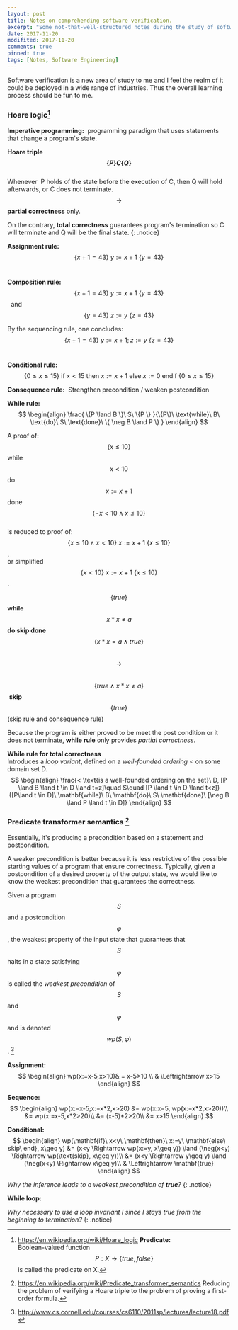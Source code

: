 ```yaml
---
layout: post
title: Notes on comprehending software verification.
excerpt: "Some not-that-well-structured notes during the study of software verification. Including pieces from various sources and mainly plays as a review and combination of the materials I went through."
date: 2017-11-20
modifited: 2017-11-20
comments: true
pinned: true
tags: [Notes, Software Engineering]
---
```


Software verification is a new area of study to me and I feel the realm of it could be deployed in a wide range of industries. Thus the overall learning process should be fun to me. 

<!--more-->

### Hoare logic[^1]
[^1]:<https://en.wikipedia.org/wiki/Hoare_logic>
**Predicate:**  
  Boolean-valued function $$P: X \to \{true, false\}$$ is called the predicate on X.  

**Imperative programming:**  
  programming paradigm that uses statements that change a program's state.  

**Hoare triple $$\{P\} C \{Q\}$$**  
  Whenever  P holds of the state before the execution of C, then Q will hold afterwards, or C does not terminate. $$\to$$ **partial correctness** only.

On the contrary, **total correctness** guarantees program's termination so C will terminate and Q will be the final state. 
{: .notice}

**Assignment rule:** $$ \{x+1 = 43\}\ y := x + 1\ \{ y = 43 \} $$ 

**Composition rule:**  
$$\{ x + 1 = 43 \}\ y := x + 1\ \{ y = 43 \}$$ 
and 
$$\{ y = 43 \}\ z := y\ \{ z = 43 \}$$

By the sequencing rule, one concludes: 
$$\{ x + 1 = 43 \}\ y := x + 1; z := y\ \{ z = 43 \}$$ 

**Conditional rule:** 
$$\{0 ≤ x ≤ 15 \}\ \text{if}\ x < 15\ \text{then}\ x := x + 1\ \text{else}\ x := 0\ \text{endif}\ \{0 ≤ x ≤ 15 \}$$

**Consequence rule:** 
Strengthen precondition / weaken postcondition  

**While rule:**  
$$
\begin{align}
\frac{ \{P \land B \}\ S\ \{P \} }{\{P\}\ \text{while}\ B\ \text{do}\ S\ \text{done}\ \{ \neg B \land P \} }
\end{align}
$$

A proof of:  
$$\{x ≤ 10\}$$ while $$x < 10$$ do $$x := x + 1$$ done $$\{\neg x < 10 ∧ x \leq 10\}$$  
is reduced to proof of:  
$$\{x ≤ 10 ∧ x < 10\}\ x := x + 1\ \{x ≤ 10 \}$$,  
or simplified  
$$\{x < 10\}\ x := x + 1\ \{x ≤ 10\}$$. 

$$\{true\}$$ **while** $$x * x \neq a$$ **do skip done** $$\{x * x = a \land true\}$$  
$$\to$$ 
$$\{true \land x * x \neq a\}$$ **skip** $$\{true\}$$ (skip rule and consequence rule)

Because the program is either proved to be meet the post condition or it does not terminate, **while rule** only provides *partial correctness*. 

**While rule for total correctness**  
Introduces a *loop variant*, defined on a *well-founded ordering* < on some domain set D.  
$$
\begin{align}
\frac{< \text{is a well-founded ordering on the set}\ D, [P \land B \land t \in D \land t=z]\quad S\quad [P \land t \in D \land t<z]}{[P\land t \in D]\ \mathbf{while}\ B\ \mathbf{do}\ S\ \mathbf{done}\ [\neg B \land P \land t \in D]}
\end{align}
$$

### Predicate transformer semantics [^2]
[^2]:<https://en.wikipedia.org/wiki/Predicate_transformer_semantics>
Reducing the problem of verifying a Hoare triple to the problem of proving a first-order formula. 

Essentially, it's producing a precondition based on a statement and postcondition. 

A weaker precondition is better because it is less restrictive of the possible starting values of a program that ensure correctness. Typically, given a postcondition of a desired property of the output state, we would like to know the weakest precondition that guarantees the correctness. 

Given a program $$S$$ and a postcondition $$\varphi$$, the weakest property of the input state that guarantees that $$S$$ halts in a state satisfying $$\varphi$$ is called the *weakest precondition* of $$S$$ and $$\varphi$$ and is denoted $$wp(S,\varphi)$$. [^3]

[^3]:<http://www.cs.cornell.edu/courses/cs6110/2011sp/lectures/lecture18.pdf>

**Assignment:**  
$$
\begin{align}
wp(x:=x-5,x>10)& = x-5>10 \\
& \Leftrightarrow x>15
\end{align}
$$

**Sequence:**  
$$
\begin{align}
wp(x:=x-5;x:=x*2,x>20)
&= wp(x:x=5, wp(x:=x*2,x>20))\\
&= wp(x:=x-5,x*2>20)\\
&= (x-5)*2>20\\
&= x>15
\end{align}
$$

**Conditional:**  
$$
\begin{align}
wp(\mathbf{if}\ x<y\ \mathbf{then}\ x:=y\ \mathbf{else\ skip\ end}, x\geq y)
&= (x<y \Rightarrow wp(x:=y, x\geq y)) \land (\neg(x<y) \Rightarrow wp(\text{skip}, x\geq y))\\
&= (x<y \Rightarrow y\geq y) \land (\neg(x<y) \Rightarrow x\geq y)\\
& \Leftrightarrow \mathbf{true}
\end{align}
$$  

*Why the inference leads to a weakest precondition of **true**?*
{: .notice}

**While loop:**  

*Why necessary to use a loop invariant I since I stays true from the beginning to termination?*
{: .notice}